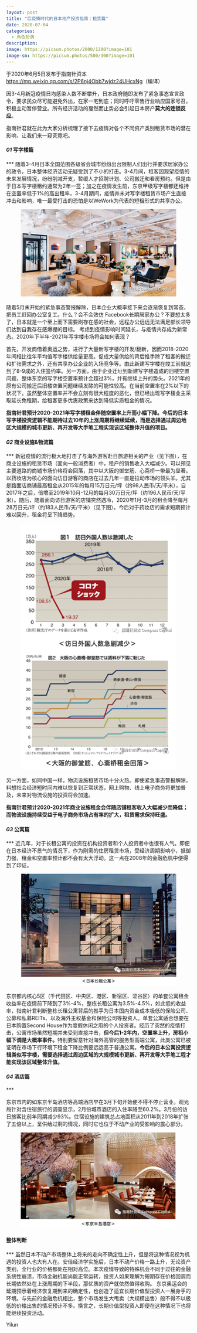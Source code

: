 ```yaml
---
layout: post
title: "后疫情时代的日本地产投资指南：租赁篇"
date: 2020-07-04
categories:
  - 角色扮演
description:
image: https://picsum.photos/2000/1200?image=101
image-sm: https://picsum.photos/500/300?image=101
---
```

于2020年6月5日发布于指南针资本
<a href="https://mp.weixin.qq.com/s/2P6nj4Obb7wjdz24UHcxNg">https://mp.weixin.qq.com/s/2P6nj4Obb7wjdz24UHcxNg</a>（编译）

因3-4月新冠疫情日均感染人数不断攀升，日本政府随即发布了紧急事态宣言政令<!--break-->，要求民众尽可能避免外出，在家一宅到底；同时呼吁零售行业响应国家号召，积极主动暂停营业。所有经济活动的戛然而止势必会引起日本房产<b>莫大的连锁反应</b>。

指南针君就在此为大家分析梳理了接下去疫情对各个不同资产类别租赁市场的潜在影响，让我们来一窥究竟吧。

<h4><i>01 </i>写字楼篇</h4>
***
随着3-4月日本全国范围各级省会城市纷纷出台限制人们出行并要求居家办公的政令，日本整体经济活动无疑受到了不小的打击。3-4月间，租客因观望疫情的未来发展情况，纷纷削减开支，暂缓人才招聘计划、公司搬迁和看房预约。但是由于日本写字楼租约通常为2年一签；加之在疫情发生前，东京甲级写字楼都还维持在空置率低于1%的高出租率，3-4月期间，疫情并未对写字楼租赁市场产生直接冲击和影响，唯一最受打击的恐怕是以WeWork为代表的短租形式的共享办公。

<figure>
  <img src="https://github.com/yilun1017/blog-img/blob/master/2020-07-04-Japanese-Real-Estate-Investment-Guide-Lease/1.png?raw=true" alt="Placeholder"/>
  <!--<figcaption>Gentrify cray pug authentic, cliche listicle actually subway tile woke semiotics af.</figcaption>-->
</figure>

随着5月末开始的紧急事态警报解除，日本企业大概率接下来会逐渐恢复到常态，把员工赶回办公室复工。什么？会不会效仿 Facebook长期居家办公？不要想太多了，日本就是一个至上而下需要刷存在感的社会，远程办公远远无法满足部长领导们达到自我存在感爆棚的目标。
考虑到疫情影响时间延长，与疫情共存成为新常态。2020年下半年-2021年写字楼市场将会如何表现？


首先，开发商借着奥运之势，进行了大量新写字楼的开发/翻新，因而2018-2020年间相比往年平均值写字楼供给量更高。促成大量供给的背后推手除了租客的搬迁和扩张需求之外，还有共享办公企业的入场竞争等。由此新建写字楼在竣工前就达到了8-9成的入住签约率。另一方面，由于企业迁址到新建写字楼造成的旧楼空置问题，整体东京的写字楼空置率预计会超过3%，并有继续上升的势头。2021年的原有公司搬迁后旧楼空置问题继续发酵的可能性较高。在当前空置率在2%以下的状况下，虽然整体空置率并不会立刻有很大程度的恶化，但已经出现写字楼业主采取延长免租期，给租客更多优惠政策来达到降低实质租金的情况。 


<b>指南针君预计2020-2021年写字楼租金伴随空置率上升而小幅下降。今后的日本写字楼投资逻辑不能期待过去10年的上涨周期将继续延续，而是选择通过周边地区大规模的城市更新、再开发等大手笔工程实现该区域整体升值的项目。</b>

<h4><i>02 </i>商业设施&物流篇</h4>
***
新冠疫情的流行极大地打击了与海外游客赴日旅游相关的产业（见下图），在商业设施的租赁市场（面向一般消费者）中，租户的销售收入大幅减少。可以预见主要道路的商铺市场价格将会回落，其中以大阪的御堂筋、心斋桥一带最为显著。以药妆店为核心的面向访日游客的商店在过去几年一直是拉动市场的领头羊。尤其是路面店商铺最高租金从2015年的每月15万日元/坪（约98人民币/天/平米），自2017年之后，倍增至2019年10月-12月的每月30万日元/坪（约196人民币/天/平米）。随后，随着面向访日游客的店铺突然遇冷，2020年1月-3月的租金降至每月28万日元/坪（约183人民币/天/平米）（见下图）。今后对于药妆店的需求短期预计难以回升，租金将呈下降趋势。

<figure>
  <img src="https://github.com/yilun1017/blog-img/blob/master/2020-07-04-Japanese-Real-Estate-Investment-Guide-Lease/2.png?raw=true" alt="Placeholder"/>
  <!--<figcaption>Gentrify cray pug authentic, cliche listicle actually subway tile woke semiotics af.</figcaption>-->
</figure>

另一方面，如同中国一样，物流设施租赁市场十分火热。即使紧急事态警报解除，料想社会经济短时间内难以恢复到正常状态，网上购物、线上电子商务将更加普及，未来对物流设施的投资将会加速。

<b>指南针君预计2020-2021年商业设施租金会伴随店铺租客收入大幅减少而降低；而物流设施持续受益于电子商务市场占有率的扩大，租赁需求保持旺盛。</b>

<h4><i>03 </i>公寓篇</h4>
***
近几年，对于长租公寓的投资在机构投资者和个人投资者中也很有人气。即便在日本经济不景气的情况下，作为刚需的住房租赁市场，受经济周期影响小，抵御力强，租金和空置率预计都不会有太大浮动。这一点在2008年的金融危机中便得到了印证。

<figure>
  <img src="https://github.com/yilun1017/blog-img/blob/master/2020-07-04-Japanese-Real-Estate-Investment-Guide-Lease/3.png?raw=true" alt="Placeholder"/>
  <!--<figcaption>Gentrify cray pug authentic, cliche listicle actually subway tile woke semiotics af.</figcaption>-->
</figure>

东京都内核心5区（千代田区、中央区、港区、新宿区、涩谷区）的单套公寓租金收益率在疫情前下降到了3%-4%，整栋长租公寓为3.5%-4.5%，如此低的收益率，指南针君判断整栋长租公寓背后的推手为日本国内资金成本极低的保险公司、公募和私募REITs、以及海外主权基金和保险公司等投资人。单套公寓适合想要在日本购置Second House作为度假休闲之用的个人投资者。经历了突然的疫情打击，公寓市场虽然短期并未受到直接冲击，<b>但今后1-2年内，空置率上升，房租小幅下调是大概率事件。</b>特别要留意针对海外高管的服务型高端公寓，此类公寓已被证明在市场下行环境下租金下降比例要远远高于普通公寓。<b>今后的日本公寓投资逻辑类似写字楼，需要选择通过周边区域的大规模城市更新、再开发等大手笔工程才能实现该区域整体升值。</b>

<h4><i>04 </i>酒店篇</h4>
***

东京市内的如东京半岛酒店等高端酒店早在3月下旬开始便不得不停止营业。观光局针对含住宿旅行的调查显示，2月份城市酒店的入住率降至60.2%。3月份的访日旅客比前年同期减少93%。住宿设施的建筑总占地面积从2011年到2018年扩张了五倍以上，呈供给过剩的情况，同时它也位于不动产业的受影响的震心部分。


<figure>
  <img src="https://github.com/yilun1017/blog-img/blob/master/2020-07-04-Japanese-Real-Estate-Investment-Guide-Lease/4.png?raw=true" alt="Placeholder"/>
  <!--<figcaption>Gentrify cray pug authentic, cliche listicle actually subway tile woke semiotics af.</figcaption>-->
</figure>
 
<h4>整体判断</h4>
***
虽然日本不动产市场整体上将来的走向不确定性上升，但是将这种情况视为机遇的投资人也大有人在。安倍经济学实施后，日本不动产价格一路上升，无论资产类别，全行业的价格都处在相对高位。本次疫情导致的特殊机会不同于过往的金融系统性崩溃，市场金融机能尚能正常运转，投资人如果理解为短期存在价格回调而长期依然处在上涨周期的下半段，那优质的资产就依然值得收购。
东京奥运会的延期预示着经济恢复期到来的确定性，也创造了适宜长期价值型投资人一展身手的环境。与先前的金融危机相比，整个市场发生大甩卖（大规模出售）般不得不以极低的价格出售的情况预计不多。换言之，长期价值型投资人即便在这种情况下也将能继续投资活动。

Yilun